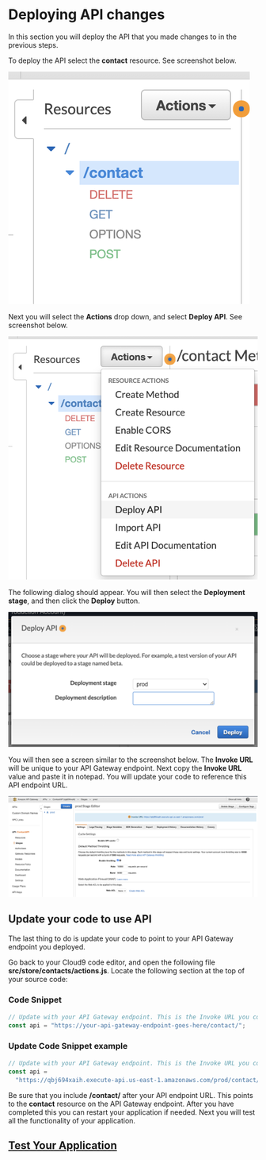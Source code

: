 # Deploying API changes

In this section you will deploy the API that you made changes to in the previous steps.

To deploy the API select the **contact** resource. See screenshot below.

![npm run](../docs/images/api-gateway/api-10.png)

Next you will select the **Actions** drop down, and select **Deploy API**. See screenshot below.

![npm run](../docs/images/api-gateway/api-11.png)

The following dialog should appear. You will then select the **Deployment stage**, and then click the **Deploy** button.

![npm run](../docs/images/api-gateway/api-12.png)

You will then see a screen similar to the screenshot below. The **Invoke URL** will be unique to your API Gateway endpoint. Next copy the **Invoke URL** value and paste it in notepad. You will update your code to reference this API endpoint URL.

![npm run](../docs/images/api-gateway/api-13.png)

## Update your code to use API

The last thing to do is update your code to point to your API Gateway endpoint you deployed.

Go back to your Cloud9 code editor, and open the following file **src/store/contacts/actions.js**. Locate the following section at the top of your source code:

### Code Snippet

```js
// Update with your API Gateway endpoint. This is the Invoke URL you copied after deploying your API.
const api = "https://your-api-gateway-endpoint-goes-here/contact/";
```

### Update Code Snippet example

```js
// Update with your API Gateway endpoint. This is the Invoke URL you copied after deploying your API.
const api =
  "https://qbj694xaih.execute-api.us-east-1.amazonaws.com/prod/contact/";
```

Be sure that you include **/contact/** after your API endpoint URL. This points to the **contact** resource on the API Gateway endpoint. After you have completed this you can restart your application if needed. Next you will test all the functionality of your application.

## [Test Your Application](Testing.md)
